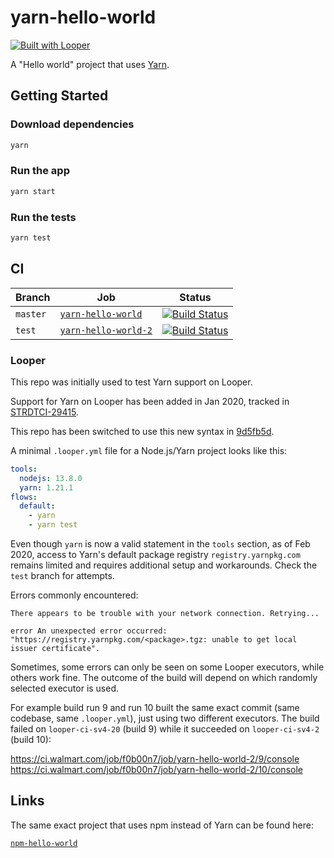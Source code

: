 # yarn-hello-world

[![Built with Looper][7]][6]

A "Hello world" project that uses [Yarn][1].

## Getting Started

### Download dependencies

```sh
yarn
```

### Run the app

```sh
yarn start
```

### Run the tests

```sh
yarn test
```

## CI

| Branch | Job | Status |
| --- | --- | --- |
| `master` | [`yarn-hello-world`][2] | [![Build Status][4]][2] |
| `test` | [`yarn-hello-world-2`][5] | [![Build Status][9]][5] |

### Looper

This repo was initially used to test Yarn support on Looper.

Support for Yarn on Looper has been added in Jan 2020, tracked in
[STRDTCI-29415][3].

This repo has been switched to use this new syntax in [9d5fb5d][10].

A minimal `.looper.yml` file for a Node.js/Yarn project looks like this:

```yaml
tools:
  nodejs: 13.8.0
  yarn: 1.21.1
flows:
  default:
    - yarn
    - yarn test
```

Even though `yarn` is now a valid statement in the `tools` section, as of Feb
2020, access to Yarn's default package registry `registry.yarnpkg.com` remains
limited and requires additional setup and workarounds. Check the `test` branch
for attempts.

Errors commonly encountered:

```
There appears to be trouble with your network connection. Retrying...
```

```
error An unexpected error occurred: "https://registry.yarnpkg.com/<package>.tgz: unable to get local issuer certificate".
```

Sometimes, some errors can only be seen on some Looper executors, while others
work fine. The outcome of the build will depend on which randomly selected
executor is used.

For example build run 9 and run 10 built the same exact commit (same codebase,
same `.looper.yml`), just using two different executors. The build failed on
`looper-ci-sv4-20` (build 9) while it succeeded on `looper-ci-sv4-2` (build 10):

https://ci.walmart.com/job/f0b00n7/job/yarn-hello-world-2/9/console
https://ci.walmart.com/job/f0b00n7/job/yarn-hello-world-2/10/console

## Links

The same exact project that uses npm instead of Yarn can be found here:

[`npm-hello-world`][8]

[1]: https://yarnpkg.com/lang/en/
[2]: https://ci.walmart.com/job/f0b00n7/job/yarn-hello-world/
[3]: https://jira.walmart.com/browse/STRDTCI-29415
[4]: https://ci.walmart.com/buildStatus/icon?job=f0b00n7/yarn-hello-world
[5]: https://ci.walmart.com/job/f0b00n7/job/yarn-hello-world-2
[6]: http://looper.walmart.com/
[7]: https://img.shields.io/badge/Built%20With-Looper-blue.svg
[8]: https://gecgithub01.walmart.com/f0b00n7/npm-hello-world
[9]: https://ci.walmart.com/buildStatus/icon?job=f0b00n7/yarn-hello-world-2
[10]: https://gecgithub01.walmart.com/f0b00n7/yarn-hello-world/commit/9d5fb5d18023c9f2858d3be72fa33de4b27b0997
